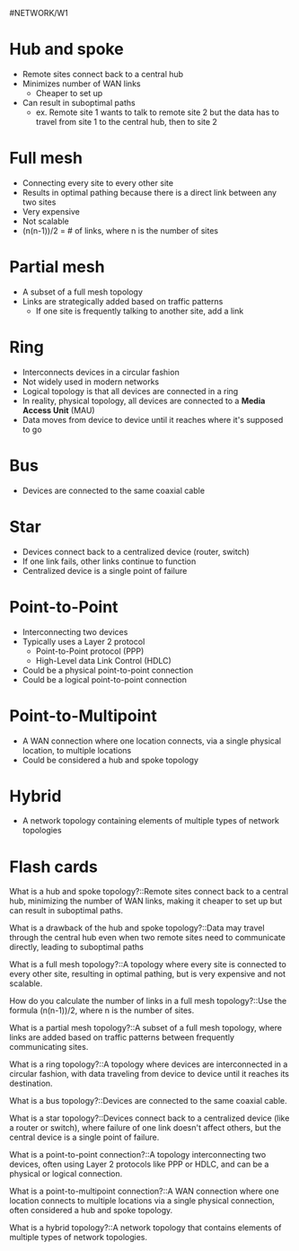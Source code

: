 #NETWORK/W1
# Hub and spoke

- Remote sites connect back to a central hub
- Minimizes number of WAN links
	- Cheaper to set up
- Can result in suboptimal paths
	- ex. Remote site 1 wants to talk to remote site 2 but the data has to travel from site 1 to the central hub, then to site 2

# Full mesh

- Connecting every site to every other site
- Results in optimal pathing because there is a direct link between any two sites
- Very expensive
- Not scalable
- (n(n-1))/2 = # of links, where n is the number of sites

# Partial mesh

- A subset of a full mesh topology
- Links are strategically added based on traffic patterns
	- If one site is frequently talking to another site, add a link 

# Ring

- Interconnects devices in a circular fashion
- Not widely used in modern networks
- Logical topology is that all devices are connected in a ring
- In reality, physical topology, all devices are connected to a **Media Access Unit** (MAU)
- Data moves from device to device until it reaches where it's supposed to go

# Bus

- Devices are connected to the same coaxial cable

# Star

- Devices connect back to a centralized device (router, switch)
- If one link fails, other links continue to function
- Centralized device is a single point of failure

# Point-to-Point

- Interconnecting two devices
- Typically uses a Layer 2 protocol
	- Point-to-Point protocol (PPP)
	- High-Level data Link Control (HDLC)
- Could be a physical point-to-point connection
- Could be a logical point-to-point connection

# Point-to-Multipoint

- A WAN connection where one location connects, via a single physical location, to multiple locations
- Could be considered a hub and spoke topology

# Hybrid

- A network topology containing elements of multiple types of network topologies


# Flash cards

What is a hub and spoke topology?::Remote sites connect back to a central hub, minimizing the number of WAN links, making it cheaper to set up but can result in suboptimal paths.
<!--SR:!2024-09-19,1,230-->

What is a drawback of the hub and spoke topology?::Data may travel through the central hub even when two remote sites need to communicate directly, leading to suboptimal paths
<!--SR:!2024-09-19,1,230-->

What is a full mesh topology?::A topology where every site is connected to every other site, resulting in optimal pathing, but is very expensive and not scalable.
<!--SR:!2024-09-19,1,230-->

How do you calculate the number of links in a full mesh topology?::Use the formula (n(n-1))/2, where n is the number of sites.
<!--SR:!2024-09-19,1,230-->

What is a partial mesh topology?::A subset of a full mesh topology, where links are added based on traffic patterns between frequently communicating sites.
<!--SR:!2024-09-19,1,230-->

What is a ring topology?::A topology where devices are interconnected in a circular fashion, with data traveling from device to device until it reaches its destination.
<!--SR:!2024-09-19,1,230-->

What is a bus topology?::Devices are connected to the same coaxial cable.
<!--SR:!2024-09-19,1,230-->

What is a star topology?::Devices connect back to a centralized device (like a router or switch), where failure of one link doesn't affect others, but the central device is a single point of failure.
<!--SR:!2024-09-19,1,230-->

What is a point-to-point connection?::A topology interconnecting two devices, often using Layer 2 protocols like PPP or HDLC, and can be a physical or logical connection.
<!--SR:!2024-09-19,1,230-->

What is a point-to-multipoint connection?::A WAN connection where one location connects to multiple locations via a single physical connection, often considered a hub and spoke topology.
<!--SR:!2024-09-19,1,230-->

What is a hybrid topology?::A network topology that contains elements of multiple types of network topologies.
<!--SR:!2024-09-19,1,230-->